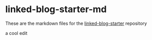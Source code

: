 # linked-blog-starter-md
These are the markdown files for the [linked-blog-starter](https://github.com/matthewwong525/linked-blog-starter) repository

 a cool edit
 

